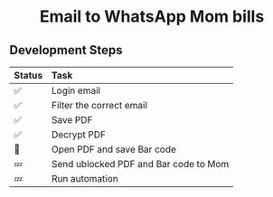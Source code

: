<h1 align="center">Email to WhatsApp Mom bills</h1>

## Development Steps

Status | Task | 
:------------ | :-------------|
:white_check_mark: | Login email |
:white_check_mark: | Filter the correct email |
:white_check_mark: | Save PDF |
:white_check_mark: | Decrypt PDF |
:eyes: | Open PDF and save Bar code |
:zzz: | Send ublocked PDF and Bar code to Mom |
:zzz: | Run automation |
